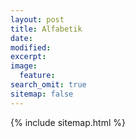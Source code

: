 ```yaml
---
layout: post
title: Alfabetik
date: 
modified:
excerpt:
image:
  feature:
search_omit: true
sitemap: false
---
```


{% include sitemap.html %}

